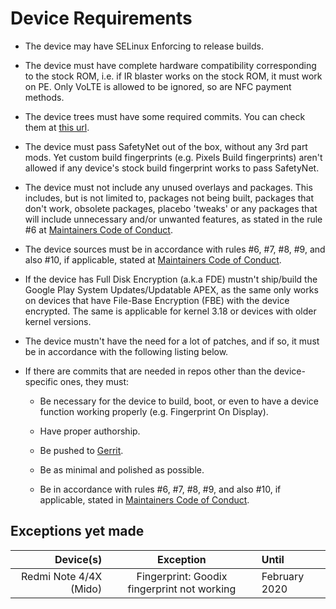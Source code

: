 # Device Requirements

- The device may have SELinux Enforcing to release builds.

- The device must have complete hardware compatibility corresponding to the stock ROM, i.e. if IR blaster works on the stock ROM, it must work on PE. Only VoLTE is allowed to be ignored, so are NFC payment methods.

- The device trees must have some required commits. You can check them at [this url](https://github.com/PixelExperience-Devices/required_commits).

- The device must pass SafetyNet out of the box, without any 3rd part mods. Yet custom build fingerprints (e.g. Pixels Build fingerprints) aren't allowed if any device's stock build fingerprint works to pass SafetyNet.

- The device must not include any unused overlays and packages. This includes, but is not limited to, packages not being built, packages that don't work, obsolete packages, placebo 'tweaks' or any packages that will include unnecessary and/or unwanted features, as stated in the rule #6 at [Maintainers Code of Conduct](https://github.com/PixelExperience/docs/blob/master/maintainers_code_of_conduct.md).

- The device sources must be in accordance with rules #6, #7, #8, #9, and also #10, if applicable, stated at [Maintainers Code of Conduct](https://github.com/PixelExperience/docs/blob/master/maintainers_code_of_conduct.md).

- If the device has Full Disk Encryption (a.k.a FDE) mustn't ship/build the Google Play System Updates/Updatable APEX, as the same only works on devices that have File-Base Encryption (FBE) with the device encrypted. The same is applicable for kernel 3.18 or devices with older kernel versions.

- The device mustn't have the need for a lot of patches, and if so, it must be in accordance with the following listing below.

- If there are commits that are needed in repos other than the device-specific ones, they must:

  - Be necessary for the device to build, boot, or even to have a device function working properly (e.g. Fingerprint On Display).

  - Have proper authorship.

  - Be pushed to [Gerrit](https://gerrit.pixelexperience.org).

  - Be as minimal and polished as possible.

  - Be in accordance with rules #6, #7, #8, #9, and also #10, if applicable, stated in [Maintainers Code of Conduct](https://github.com/PixelExperience/docs/blob/master/maintainers_code_of_conduct.md).
  
## Exceptions yet made

Device(s) | Exception | Until
---------:|:---------:|:-------
Redmi Note 4/4X (Mido) | Fingerprint: Goodix fingerprint not working | February 2020
